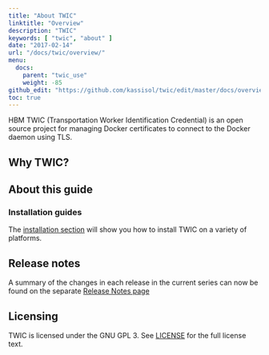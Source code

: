 ```yaml
---
title: "About TWIC"
linktitle: "Overview"
description: "TWIC"
keywords: [ "twic", "about" ]
date: "2017-02-14"
url: "/docs/twic/overview/"
menu:
  docs:
    parent: "twic_use"
    weight: -85
github_edit: "https://github.com/kassisol/twic/edit/master/docs/overview.md"
toc: true
---
```


HBM TWIC (Transportation Worker Identification Credential) is an open source project for managing Docker certificates to connect to the Docker daemon using TLS.

## Why TWIC?

## About this guide

### Installation guides

The [installation section](installation/index.md) will show you how to install TWIC
on a variety of platforms.


## Release notes

A summary of the changes in each release in the current series can now be found
on the separate [Release Notes page](http://harbormaster.io/docs/release-notes)

## Licensing

TWIC is licensed under the GNU GPL 3. See
[LICENSE](https://github.com/kassisol/twic/blob/master/LICENSE) for the full
license text.
